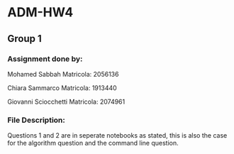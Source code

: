 # ADM-HW4

## Group 1

### Assignment done by:

Mohamed Sabbah
Matricola: 2056136

Chiara Sammarco
Matricola: 1913440 

Giovanni Sciocchetti
Matricola: 2074961

### File Description:

Questions 1 and 2 are in seperate notebooks as stated, this is also the case for the algorithm question and the command line question.
